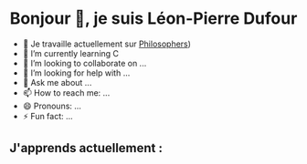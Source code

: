 <h1 align="center">Bonjour 👋, je suis Léon-Pierre Dufour </h1>


- 🔭 Je travaille actuellement sur [Philosophers](https://github.com/L-PDufour/Philosophers))
- 🌱 I’m currently learning C
- 👯 I’m looking to collaborate on ...
- 🤔 I’m looking for help with ...
- 💬 Ask me about ...
- 📫 How to reach me: ...
- 😄 Pronouns: ...
- ⚡ Fun fact: ...

<h2> J'apprends actuellement :</h2>
